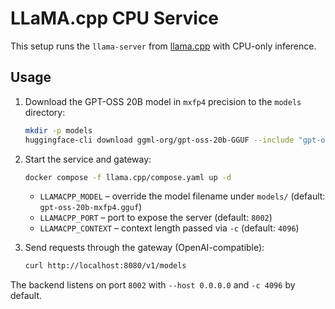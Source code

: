 # LLaMA.cpp CPU Service

This setup runs the `llama-server` from [llama.cpp](https://github.com/ggml-org/llama.cpp) with CPU-only inference.

## Usage

1. Download the GPT-OSS 20B model in `mxfp4` precision to the `models` directory:
   ```bash
   mkdir -p models
   huggingface-cli download ggml-org/gpt-oss-20b-GGUF --include "gpt-oss-20b-mxfp4.gguf" --local-dir models
   ```
2. Start the service and gateway:
   ```bash
   docker compose -f llama.cpp/compose.yaml up -d
   ```
   * `LLAMACPP_MODEL` – override the model filename under `models/` (default: `gpt-oss-20b-mxfp4.gguf`)
   * `LLAMACPP_PORT` – port to expose the server (default: `8002`)
   * `LLAMACPP_CONTEXT` – context length passed via `-c` (default: `4096`)

3. Send requests through the gateway (OpenAI-compatible):
   ```bash
   curl http://localhost:8080/v1/models
   ```

The backend listens on port `8002` with `--host 0.0.0.0` and `-c 4096` by default.
